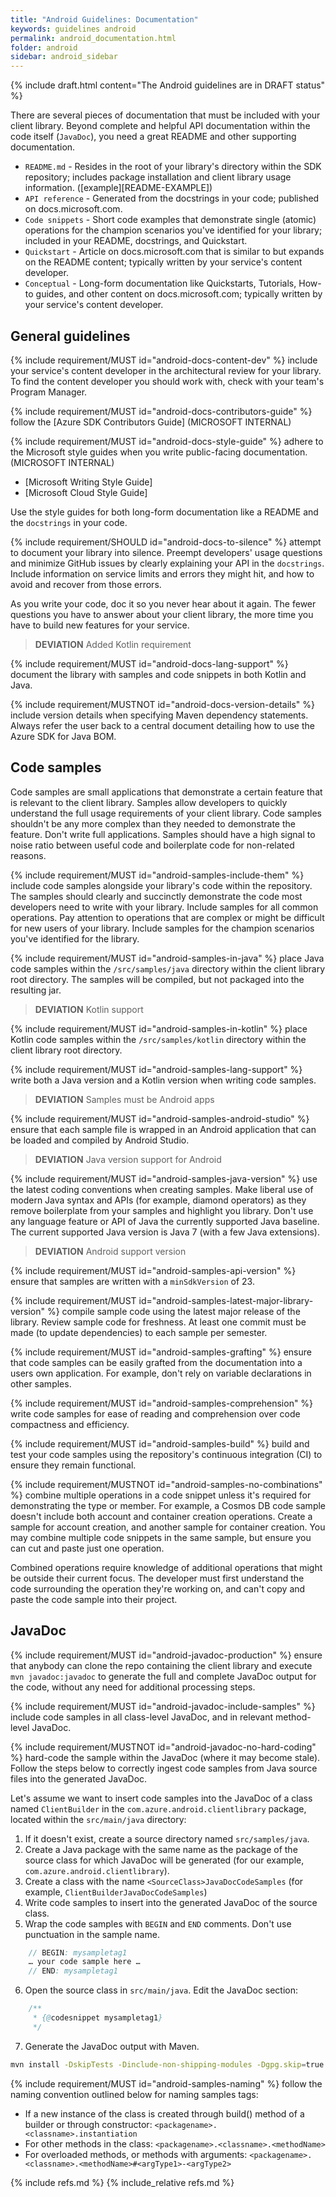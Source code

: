```yaml
---
title: "Android Guidelines: Documentation"
keywords: guidelines android
permalink: android_documentation.html
folder: android
sidebar: android_sidebar
---
```


{% include draft.html content="The Android guidelines are in DRAFT status" %}

There are several pieces of documentation that must be included with your client library. Beyond complete and helpful API documentation within the code itself (`JavaDoc`), you need a great README and other supporting documentation.

* `README.md` - Resides in the root of your library's directory within the SDK repository; includes package installation and client library usage information. ([example][README-EXAMPLE])
* `API reference` - Generated from the docstrings in your code; published on docs.microsoft.com. 
* `Code snippets` - Short code examples that demonstrate single (atomic) operations for the champion scenarios you've identified for your library; included in your README, docstrings, and Quickstart. 
* `Quickstart` - Article on docs.microsoft.com that is similar to but expands on the README content; typically written by your service's content developer. 
* `Conceptual` - Long-form documentation like Quickstarts, Tutorials, How-to guides, and other content on docs.microsoft.com; typically written by your service's content developer. 

## General guidelines

{% include requirement/MUST id="android-docs-content-dev" %} include your service's content developer in the architectural review for your library. To find the content developer you should work with, check with your team's Program Manager.

{% include requirement/MUST id="android-docs-contributors-guide" %} follow the [Azure SDK Contributors Guide] (MICROSOFT INTERNAL)

{% include requirement/MUST id="android-docs-style-guide" %} adhere to the Microsoft style guides when you write public-facing documentation. (MICROSOFT INTERNAL)

* [Microsoft Writing Style Guide]
* [Microsoft Cloud Style Guide]

Use the style guides for both long-form documentation like a README and the `docstrings` in your code.

{% include requirement/SHOULD id="android-docs-to-silence" %} attempt to document your library into silence. Preempt developers' usage questions and minimize GitHub issues by clearly explaining your API in the `docstrings`. Include information on service limits and errors they might hit, and how to avoid and recover from those errors.

As you write your code, doc it so you never hear about it again. The fewer questions you have to answer about your client library, the more time you have to build new features for your service.

> **DEVIATION** Added Kotlin requirement

{% include requirement/MUST id="android-docs-lang-support" %} document the library with samples and code snippets in both Kotlin and Java.

{% include requirement/MUSTNOT id="android-docs-version-details" %} include version details when specifying Maven dependency statements. Always refer the user back to a central document detailing how to use the Azure SDK for Java BOM.

## Code samples

Code samples are small applications that demonstrate a certain feature that is relevant to the client library. Samples allow developers to quickly understand the full usage requirements of your client library. Code samples shouldn't be any more complex than they needed to demonstrate the feature. Don't write full applications. Samples should have a high signal to noise ratio between useful code and boilerplate code for non-related reasons.

{% include requirement/MUST id="android-samples-include-them" %} include code samples alongside your library's code within the repository. The samples should clearly and succinctly demonstrate the code most developers need to write with your library. Include samples for all common operations. Pay attention to operations that are complex or might be difficult for new users of your library. Include samples for the champion scenarios you've identified for the library.

{% include requirement/MUST id="android-samples-in-java" %} place Java code samples within the `/src/samples/java` directory within the client library root directory. The samples will be compiled, but not packaged into the resulting jar.

> **DEVIATION** Kotlin support

{% include requirement/MUST id="android-samples-in-kotlin" %} place Kotlin code samples within the `/src/samples/kotlin` directory within the client library root directory. 

{% include requirement/MUST id="android-samples-lang-support" %} write both a Java version and a Kotlin version when writing code samples.

> **DEVIATION** Samples must be Android apps

{% include requirement/MUST id="android-samples-android-studio" %} ensure that each sample file is wrapped in an Android application that can be loaded and compiled by Android Studio.

> **DEVIATION** Java version support for Android

{% include requirement/MUST id="android-samples-java-version" %} use the latest coding conventions when creating samples. Make liberal use of modern Java syntax and APIs (for example, diamond operators) as they remove boilerplate from your samples and highlight you library. Don't use any language feature or API of Java the currently supported Java baseline. The current supported Java version is Java 7 (with a few Java extensions).

> **DEVIATION** Android support version

{% include requirement/MUST id="android-samples-api-version" %} ensure that samples are written with a `minSdkVersion` of 23. 

{% include requirement/MUST id="android-samples-latest-major-library-version" %} compile sample code using the latest major release of the library. Review sample code for freshness. At least one commit must be made (to update dependencies) to each sample per semester.

{% include requirement/MUST id="android-samples-grafting" %} ensure that code samples can be easily grafted from the documentation into a users own application. For example, don't rely on variable declarations in other samples.

{% include requirement/MUST id="android-samples-comprehension" %} write code samples for ease of reading and comprehension over code compactness and efficiency.

{% include requirement/MUST id="android-samples-build" %} build and test your code samples using the repository's continuous integration (CI) to ensure they remain functional.

{% include requirement/MUSTNOT id="android-samples-no-combinations" %} combine multiple operations in a code snippet unless it's required for demonstrating the type or member. For example, a Cosmos DB code sample doesn't include both account and container creation operations. Create a sample for account creation, and another sample for container creation. You may combine multiple code snippets in the same sample, but ensure you can cut and paste just one operation.

Combined operations require knowledge of additional operations that might be outside their current focus. The developer must first understand the code surrounding the operation they're working on, and can't copy and paste the code sample into their project.

## JavaDoc

{% include requirement/MUST id="android-javadoc-production" %} ensure that anybody can clone the repo containing the client library and execute `mvn javadoc:javadoc` to generate the full and complete JavaDoc output for the code, without any need for additional processing steps.

{% include requirement/MUST id="android-javadoc-include-samples" %} include code samples in all class-level JavaDoc, and in relevant method-level JavaDoc.

{% include requirement/MUSTNOT id="android-javadoc-no-hard-coding" %} hard-code the sample within the JavaDoc (where it may become stale). Follow the steps below to correctly ingest code samples from Java source files into the generated JavaDoc. 

Let's assume we want to insert code samples into the JavaDoc of a class named `ClientBuilder` in the `com.azure.android.clientlibrary` package, located within the `src/main/java` directory:

1. If it doesn't exist, create a source directory named `src/samples/java`.
2. Create a Java package with the same name as the package of the source class for which JavaDoc will be generated (for our example, `com.azure.android.clientlibrary`).
3. Create a class with the name `<SourceClass>JavaDocCodeSamples` (for example, `ClientBuilderJavaDocCodeSamples`)
4. Write code samples to insert into the generated JavaDoc of the source class.
5. Wrap the code samples with `BEGIN` and `END` comments. Don't use punctuation in the sample name.

```java
    // BEGIN: mysampletag1
    … your code sample here …
    // END: mysampletag1
```

6. Open the source class in `src/main/java`. Edit the JavaDoc section:

```java
    /**
     * {@codesnippet mysampletag1}
     */
```

7. Generate the JavaDoc output with Maven.

```bash
mvn install -DskipTests -Dinclude-non-shipping-modules -Dgpg.skip=true -f pom.client.xml
```

{% include requirement/MUST id="android-samples-naming" %} follow the naming convention outlined below for naming samples tags:

 * If a new instance of the class is created through build() method of a builder or through constructor: `<packagename>.<classname>.instantiation`
 * For other methods in the class: `<packagename>.<classname>.<methodName>`
 * For overloaded methods, or methods with arguments: `<packagename>.<classname>.<methodName>#<argType1>-<argType2>`

{% include refs.md %}
{% include_relative refs.md %}


